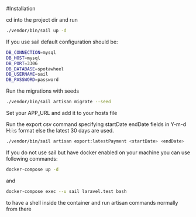 #Installation

cd into the project dir and run
```bash
./vendor/bin/sail up -d
```

If you use sail default configuration should be:
```bash
DB_CONNECTION=mysql
DB_HOST=mysql
DB_PORT=3306
DB_DATABASE=spotawheel
DB_USERNAME=sail
DB_PASSWORD=password
```


Run the migrations with seeds
```bash
./vendor/bin/sail artisan migrate --seed
```

Set your APP_URL and add it to your hosts file

Run the export csv command specifying startDate endDate fields in Y-m-d H:i:s format else the latest 30 days are used.
```bash
./vendor/bin/sail artisan export:latestPayment <startDate> <endDate>
```


If you do not use sail but have docker enabled on your machine you can use following commands:
```bash
docker-compose up -d
```

and
```bash
docker-compose exec --u sail laravel.test bash
```
to have a shell inside the container and run artisan commands normally from there
